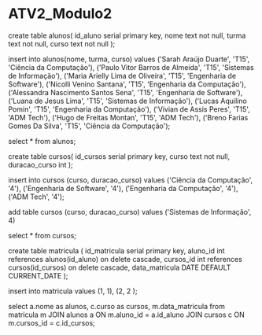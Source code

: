 # ATV2_Modulo2

create table alunos(
  id_aluno serial primary key,
  nome text not null,
  turma text not null,
  curso text not null
);

insert into alunos(nome, turma, curso) values 
('Sarah Araújo Duarte', 'T15', 'Ciência da Computação'),
('Paulo Vitor Barros de Almeida', 'T15', 'Sistemas de Informação'),
('Maria Arielly Lima de Oliveira', 'T15', 'Engenharia de Software'),
('Nicolli Venino Santana', 'T15', 'Engenharia da Computação'),
('Alessandra Nascimento Santos Sena', 'T15', 'Engenharia de Software'),
('Luana de Jesus Lima', 'T15', 'Sistemas de Informação'),
('Lucas Aquilino Pomin', 'T15', 'Engenharia da Computação'),
('Vivian de Assis Peres', 'T15', 'ADM Tech'),
('Hugo de Freitas Montan', 'T15', 'ADM Tech'),
('Breno Farias Gomes Da Silva', 'T15', 'Ciência da Computação');

select * from alunos;

create table cursos(
  id_cursos serial primary key,
  curso text not null,
  duracao_curso int
);

insert into cursos (curso, duracao_curso) values
('Ciência da Computação', '4'),
('Engenharia de Software', '4'),
('Engenharia da Computação', '4'),
('ADM Tech', '4');

add table cursos (curso, duracao_curso) values ('Sistemas de Informação', 4)

select * from cursos;

create table matricula (
  id_matricula serial primary key,
  aluno_id int references alunos(id_aluno) on delete cascade,
  cursos_id int references cursos(id_cursos) on delete cascade,
  data_matricula DATE DEFAULT CURRENT_DATE
);

insert into matricula values (1, 1), (2, 2 );


select a.nome as alunos, c.curso as cursos, m.data_matricula
from matricula m
JOIN alunos a ON m.aluno_id = a.id_aluno
JOIN cursos c ON m.cursos_id = c.id_cursos;


